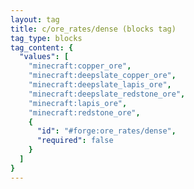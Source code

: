 ```yaml
---
layout: tag
title: c/ore_rates/dense (blocks tag)
tag_type: blocks
tag_content: {
  "values": [
    "minecraft:copper_ore",
    "minecraft:deepslate_copper_ore",
    "minecraft:deepslate_lapis_ore",
    "minecraft:deepslate_redstone_ore",
    "minecraft:lapis_ore",
    "minecraft:redstone_ore",
    {
      "id": "#forge:ore_rates/dense",
      "required": false
    }
  ]
}
---
```

